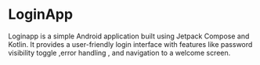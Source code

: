 # LoginApp
Loginapp is a simple Android application built using Jetpack Compose and Kotlin. It provides a user-friendly login interface with features like password visibility toggle ,error handling , and navigation to a welcome screen. 

